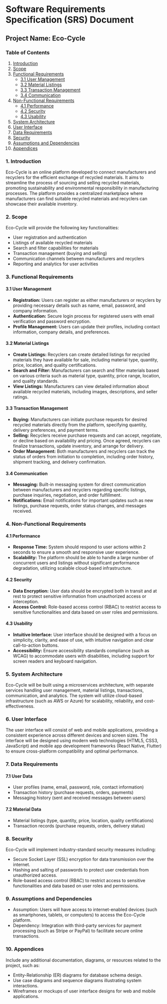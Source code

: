 # Software Requirements Specification (SRS) Document
## Project Name: Eco-Cycle

### Table of Contents
1. [Introduction](#1-introduction)
2. [Scope](#2-scope)
3. [Functional Requirements](#3-functional-requirements)
   - [3.1 User Management](#31-user-management)
   - [3.2 Material Listings](#32-material-listings)
   - [3.3 Transaction Management](#33-transaction-management)
   - [3.4 Communication](#34-communication)
4. [Non-Functional Requirements](#4-non-functional-requirements)
   - [4.1 Performance](#41-performance)
   - [4.2 Security](#42-security)
   - [4.3 Usability](#43-usability)
5. [System Architecture](#5-system-architecture)
6. [User Interface](#6-user-interface)
7. [Data Requirements](#7-data-requirements)
8. [Security](#8-security)
9. [Assumptions and Dependencies](#9-assumptions-and-dependencies)
10. [Appendices](#10-appendices)

### 1. Introduction
Eco-Cycle is an online platform developed to connect manufacturers and recyclers for the efficient exchange of recycled materials. It aims to streamline the process of sourcing and selling recycled materials, promoting sustainability and environmental responsibility in manufacturing processes. The platform provides a centralized marketplace where manufacturers can find suitable recycled materials and recyclers can showcase their available inventory.

### 2. Scope
Eco-Cycle will provide the following key functionalities:
- User registration and authentication
- Listings of available recycled materials
- Search and filter capabilities for materials
- Transaction management (buying and selling)
- Communication channels between manufacturers and recyclers
- Reporting and analytics for user activities

### 3. Functional Requirements
#### 3.1 User Management
- **Registration:** Users can register as either manufacturers or recyclers by providing necessary details such as name, email, password, and company information.
- **Authentication:** Secure login process for registered users with email verification and password encryption.
- **Profile Management:** Users can update their profiles, including contact information, company details, and preferences.

#### 3.2 Material Listings
- **Create Listings:** Recyclers can create detailed listings for recycled materials they have available for sale, including material type, quantity, price, location, and quality certifications.
- **Search and Filter:** Manufacturers can search and filter materials based on various criteria such as material type, quantity, price range, location, and quality standards.
- **View Listings:** Manufacturers can view detailed information about available recycled materials, including images, descriptions, and seller ratings.

#### 3.3 Transaction Management
- **Buying:** Manufacturers can initiate purchase requests for desired recycled materials directly from the platform, specifying quantity, delivery preferences, and payment terms.
- **Selling:** Recyclers receive purchase requests and can accept, negotiate, or decline based on availability and pricing. Once agreed, recyclers can finalize transactions, update inventory, and arrange for delivery.
- **Order Management:** Both manufacturers and recyclers can track the status of orders from initiation to completion, including order history, shipment tracking, and delivery confirmation.

#### 3.4 Communication
- **Messaging:** Built-in messaging system for direct communication between manufacturers and recyclers regarding specific listings, purchase inquiries, negotiation, and order fulfillment.
- **Notifications:** Email notifications for important updates such as new listings, purchase requests, order status changes, and messages received.

### 4. Non-Functional Requirements
#### 4.1 Performance
- **Response Time:** System should respond to user actions within 2 seconds to ensure a smooth and responsive user experience.
- **Scalability:** The platform should be able to handle a large number of concurrent users and listings without significant performance degradation, utilizing scalable cloud-based infrastructure.

#### 4.2 Security
- **Data Encryption:** User data should be encrypted both in transit and at rest to protect sensitive information from unauthorized access or interception.
- **Access Control:** Role-based access control (RBAC) to restrict access to sensitive functionalities and data based on user roles and permissions.

#### 4.3 Usability
- **Intuitive Interface:** User interface should be designed with a focus on simplicity, clarity, and ease of use, with intuitive navigation and clear call-to-action buttons.
- **Accessibility:** Ensure accessibility standards compliance (such as WCAG) to accommodate users with disabilities, including support for screen readers and keyboard navigation.

### 5. System Architecture
Eco-Cycle will be built using a microservices architecture, with separate services handling user management, material listings, transactions, communication, and analytics. The system will utilize cloud-based infrastructure (such as AWS or Azure) for scalability, reliability, and cost-effectiveness.

### 6. User Interface
The user interface will consist of web and mobile applications, providing a consistent experience across different devices and screen sizes. The interface will be designed using modern web technologies (HTML5, CSS3, JavaScript) and mobile app development frameworks (React Native, Flutter) to ensure cross-platform compatibility and optimal performance.

### 7. Data Requirements
#### 7.1 User Data
- User profiles (name, email, password, role, contact information)
- Transaction history (purchase requests, orders, payments)
- Messaging history (sent and received messages between users)

#### 7.2 Material Data
- Material listings (type, quantity, price, location, quality certifications)
- Transaction records (purchase requests, orders, delivery status)

### 8. Security
Eco-Cycle will implement industry-standard security measures including:
- Secure Socket Layer (SSL) encryption for data transmission over the internet.
- Hashing and salting of passwords to protect user credentials from unauthorized access.
- Role-based access control (RBAC) to restrict access to sensitive functionalities and data based on user roles and permissions.

### 9. Assumptions and Dependencies
- Assumption: Users will have access to internet-enabled devices (such as smartphones, tablets, or computers) to access the Eco-Cycle platform.
- Dependency: Integration with third-party services for payment processing (such as Stripe or PayPal) to facilitate secure online transactions.

### 10. Appendices
Include any additional documentation, diagrams, or resources related to the project, such as:
- Entity-Relationship (ER) diagrams for database schema design.
- Use case diagrams and sequence diagrams illustrating system interactions.
- Wireframes or mockups of user interface designs for web and mobile applications.
